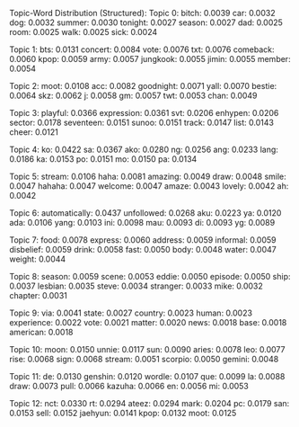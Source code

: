 Topic-Word Distribution (Structured):
Topic 0:
  bitch: 0.0039
  car: 0.0032
  dog: 0.0032
  summer: 0.0030
  tonight: 0.0027
  season: 0.0027
  dad: 0.0025
  room: 0.0025
  walk: 0.0025
  sick: 0.0024

Topic 1:
  bts: 0.0131
  concert: 0.0084
  vote: 0.0076
  txt: 0.0076
  comeback: 0.0060
  kpop: 0.0059
  army: 0.0057
  jungkook: 0.0055
  jimin: 0.0055
  member: 0.0054

Topic 2:
  moot: 0.0108
  acc: 0.0082
  goodnight: 0.0071
  yall: 0.0070
  bestie: 0.0064
  skz: 0.0062
  j: 0.0058
  gm: 0.0057
  twt: 0.0053
  chan: 0.0049

Topic 3:
  playful: 0.0366
  expression: 0.0361
  svt: 0.0206
  enhypen: 0.0206
  sector: 0.0178
  seventeen: 0.0151
  sunoo: 0.0151
  track: 0.0147
  list: 0.0143
  cheer: 0.0121

Topic 4:
  ko: 0.0422
  sa: 0.0367
  ako: 0.0280
  ng: 0.0256
  ang: 0.0233
  lang: 0.0186
  ka: 0.0153
  po: 0.0151
  mo: 0.0150
  pa: 0.0134

Topic 5:
  stream: 0.0106
  haha: 0.0081
  amazing: 0.0049
  draw: 0.0048
  smile: 0.0047
  hahaha: 0.0047
  welcome: 0.0047
  amaze: 0.0043
  lovely: 0.0042
  ah: 0.0042

Topic 6:
  automatically: 0.0437
  unfollowed: 0.0268
  aku: 0.0223
  ya: 0.0120
  ada: 0.0106
  yang: 0.0103
  ini: 0.0098
  mau: 0.0093
  di: 0.0093
  yg: 0.0089

Topic 7:
  food: 0.0078
  express: 0.0060
  address: 0.0059
  informal: 0.0059
  disbelief: 0.0059
  drink: 0.0058
  fast: 0.0050
  body: 0.0048
  water: 0.0047
  weight: 0.0044

Topic 8:
  season: 0.0059
  scene: 0.0053
  eddie: 0.0050
  episode: 0.0050
  ship: 0.0037
  lesbian: 0.0035
  steve: 0.0034
  stranger: 0.0033
  mike: 0.0032
  chapter: 0.0031

Topic 9:
  via: 0.0041
  state: 0.0027
  country: 0.0023
  human: 0.0023
  experience: 0.0022
  vote: 0.0021
  matter: 0.0020
  news: 0.0018
  base: 0.0018
  american: 0.0018

Topic 10:
  moon: 0.0150
  unnie: 0.0117
  sun: 0.0090
  aries: 0.0078
  leo: 0.0077
  rise: 0.0068
  sign: 0.0068
  stream: 0.0051
  scorpio: 0.0050
  gemini: 0.0048

Topic 11:
  de: 0.0130
  genshin: 0.0120
  wordle: 0.0107
  que: 0.0099
  la: 0.0088
  draw: 0.0073
  pull: 0.0066
  kazuha: 0.0066
  en: 0.0056
  mi: 0.0053

Topic 12:
  nct: 0.0330
  rt: 0.0294
  ateez: 0.0294
  mark: 0.0204
  pc: 0.0179
  san: 0.0153
  sell: 0.0152
  jaehyun: 0.0141
  kpop: 0.0132
  moot: 0.0125


